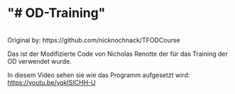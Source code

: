 <h1>"# OD-Training" </h1><br/>
Original by: https://github.com/nicknochnack/TFODCourse<br/>

Das ist der Modifizierte Code von Nicholas Renotte der für das Training der OD verwendet wurde.<br/>

In diesem Video sehen sie wie das Programm aufgesetzt wird: https://youtu.be/yqkISICHH-U<br/>

